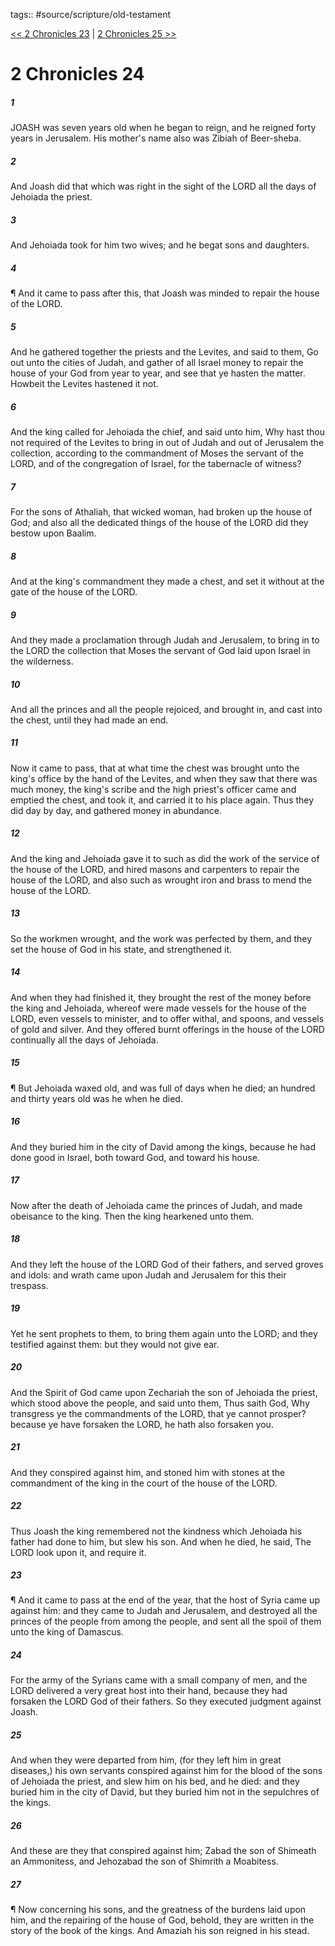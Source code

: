 tags:: #source/scripture/old-testament

[<< 2 Chronicles 23](source/scripture/old-testament/14_2_Chronicles/2_Chronicles_23.md) | [2 Chronicles 25 >>](source/scripture/old-testament/14_2_Chronicles/2_Chronicles_25.md)

# 2 Chronicles 24

##### 1

JOASH was seven years old when he began to reign, and he reigned forty years in Jerusalem. His mother's name also was Zibiah of Beer-sheba.

##### 2

And Joash did that which was right in the sight of the LORD all the days of Jehoiada the priest.

##### 3

And Jehoiada took for him two wives; and he begat sons and daughters.

##### 4

¶ And it came to pass after this, that Joash was minded to repair the house of the LORD.

##### 5

And he gathered together the priests and the Levites, and said to them, Go out unto the cities of Judah, and gather of all Israel money to repair the house of your God from year to year, and see that ye hasten the matter. Howbeit the Levites hastened it not.

##### 6

And the king called for Jehoiada the chief, and said unto him, Why hast thou not required of the Levites to bring in out of Judah and out of Jerusalem the collection, according to the commandment of Moses the servant of the LORD, and of the congregation of Israel, for the tabernacle of witness?

##### 7

For the sons of Athaliah, that wicked woman, had broken up the house of God; and also all the dedicated things of the house of the LORD did they bestow upon Baalim.

##### 8

And at the king's commandment they made a chest, and set it without at the gate of the house of the LORD.

##### 9

And they made a proclamation through Judah and Jerusalem, to bring in to the LORD the collection that Moses the servant of God laid upon Israel in the wilderness.

##### 10

And all the princes and all the people rejoiced, and brought in, and cast into the chest, until they had made an end.

##### 11

Now it came to pass, that at what time the chest was brought unto the king's office by the hand of the Levites, and when they saw that there was much money, the king's scribe and the high priest's officer came and emptied the chest, and took it, and carried it to his place again. Thus they did day by day, and gathered money in abundance.

##### 12

And the king and Jehoiada gave it to such as did the work of the service of the house of the LORD, and hired masons and carpenters to repair the house of the LORD, and also such as wrought iron and brass to mend the house of the LORD.

##### 13

So the workmen wrought, and the work was perfected by them, and they set the house of God in his state, and strengthened it.

##### 14

And when they had finished it, they brought the rest of the money before the king and Jehoiada, whereof were made vessels for the house of the LORD, even vessels to minister, and to offer withal, and spoons, and vessels of gold and silver. And they offered burnt offerings in the house of the LORD continually all the days of Jehoiada.

##### 15

¶ But Jehoiada waxed old, and was full of days when he died; an hundred and thirty years old was he when he died.

##### 16

And they buried him in the city of David among the kings, because he had done good in Israel, both toward God, and toward his house.

##### 17

Now after the death of Jehoiada came the princes of Judah, and made obeisance to the king. Then the king hearkened unto them.

##### 18

And they left the house of the LORD God of their fathers, and served groves and idols: and wrath came upon Judah and Jerusalem for this their trespass.

##### 19

Yet he sent prophets to them, to bring them again unto the LORD; and they testified against them: but they would not give ear.

##### 20

And the Spirit of God came upon Zechariah the son of Jehoiada the priest, which stood above the people, and said unto them, Thus saith God, Why transgress ye the commandments of the LORD, that ye cannot prosper? because ye have forsaken the LORD, he hath also forsaken you.

##### 21

And they conspired against him, and stoned him with stones at the commandment of the king in the court of the house of the LORD.

##### 22

Thus Joash the king remembered not the kindness which Jehoiada his father had done to him, but slew his son. And when he died, he said, The LORD look upon it, and require it.

##### 23

¶ And it came to pass at the end of the year, that the host of Syria came up against him: and they came to Judah and Jerusalem, and destroyed all the princes of the people from among the people, and sent all the spoil of them unto the king of Damascus.

##### 24

For the army of the Syrians came with a small company of men, and the LORD delivered a very great host into their hand, because they had forsaken the LORD God of their fathers. So they executed judgment against Joash.

##### 25

And when they were departed from him, (for they left him in great diseases,) his own servants conspired against him for the blood of the sons of Jehoiada the priest, and slew him on his bed, and he died: and they buried him in the city of David, but they buried him not in the sepulchres of the kings.

##### 26

And these are they that conspired against him; Zabad the son of Shimeath an Ammonitess, and Jehozabad the son of Shimrith a Moabitess.

##### 27

¶ Now concerning his sons, and the greatness of the burdens laid upon him, and the repairing of the house of God, behold, they are written in the story of the book of the kings. And Amaziah his son reigned in his stead.
